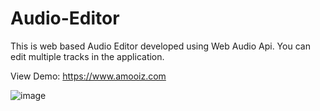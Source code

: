 # Audio-Editor
This is web based Audio Editor developed using Web Audio Api. You can edit multiple tracks in the application.


View Demo: https://www.amooiz.com


![image](https://github.com/khuramhaf/Audio-Editor/assets/54737781/34fe15b3-290a-414a-b984-918c533c1660)

